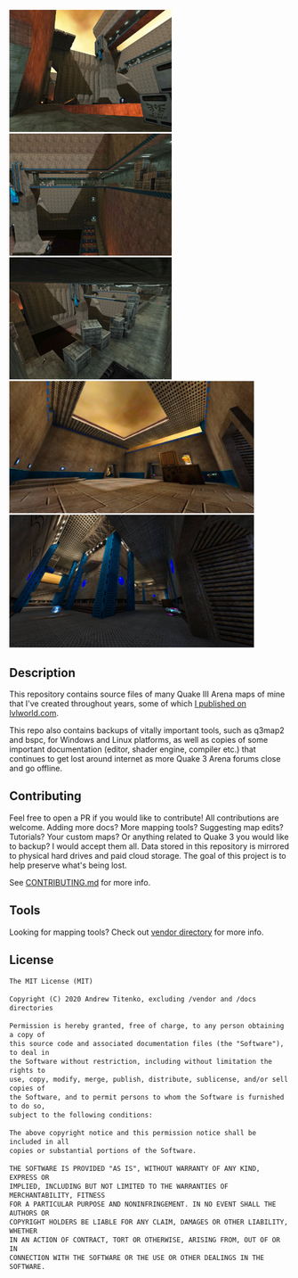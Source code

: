 <img src="https://github.com/arkadyt/q3maps/blob/master/rd3ctfq3/media/RD3CTFQ3_11.jpg" width="292" />&nbsp;<img src="https://github.com/arkadyt/q3maps/blob/master/rd3ctfq3/media/RD3CTFQ3_07.jpg" width="292" />&nbsp;<img src="https://github.com/arkadyt/q3maps/blob/master/rd3ctfq3/media/RD3CTFQ3_02.jpg" width="292" />
<img src="https://github.com/arkadyt/q3maps/blob/master/q3strong2018/media/q3strong3.jpg" width="440" />&nbsp;<img src="https://github.com/arkadyt/q3maps/blob/master/q3strong2018/media/q3strong4.jpg" width="440" />

## Description

This repository contains source files of many Quake III Arena maps of mine that I've created throughout years, some of which [I published on lvlworld.com](https://lvlworld.com/author/arcan770077f).

This repo also contains backups of vitally important tools, such as q3map2 and bspc, for Windows and Linux platforms, as well as copies of some important documentation (editor, shader engine, compiler etc.) that continues to get lost around internet as more Quake 3 Arena forums close and go offline.

## Contributing

Feel free to open a PR if you would like to contribute! All contributions are welcome. Adding more docs? More mapping tools? Suggesting map edits? Tutorials? Your custom maps? Or anything related to Quake 3 you would like to backup? I would accept them all. Data stored in this repository is mirrored to physical hard drives and paid cloud storage. The goal of this project is to help preserve what's being lost.

See [CONTRIBUTING.md](https://github.com/arkadyt/q3maps/blob/master/CONTRIBUTING.md) for more info.

## Tools

Looking for mapping tools? Check out [vendor directory](https://github.com/arkadyt/q3maps/tree/master/vendor) for more info.

## License

```
The MIT License (MIT)

Copyright (C) 2020 Andrew Titenko, excluding /vendor and /docs directories

Permission is hereby granted, free of charge, to any person obtaining a copy of
this source code and associated documentation files (the "Software"), to deal in
the Software without restriction, including without limitation the rights to
use, copy, modify, merge, publish, distribute, sublicense, and/or sell copies of
the Software, and to permit persons to whom the Software is furnished to do so,
subject to the following conditions:

The above copyright notice and this permission notice shall be included in all
copies or substantial portions of the Software.

THE SOFTWARE IS PROVIDED "AS IS", WITHOUT WARRANTY OF ANY KIND, EXPRESS OR
IMPLIED, INCLUDING BUT NOT LIMITED TO THE WARRANTIES OF MERCHANTABILITY, FITNESS
FOR A PARTICULAR PURPOSE AND NONINFRINGEMENT. IN NO EVENT SHALL THE AUTHORS OR
COPYRIGHT HOLDERS BE LIABLE FOR ANY CLAIM, DAMAGES OR OTHER LIABILITY, WHETHER
IN AN ACTION OF CONTRACT, TORT OR OTHERWISE, ARISING FROM, OUT OF OR IN
CONNECTION WITH THE SOFTWARE OR THE USE OR OTHER DEALINGS IN THE SOFTWARE.
```

